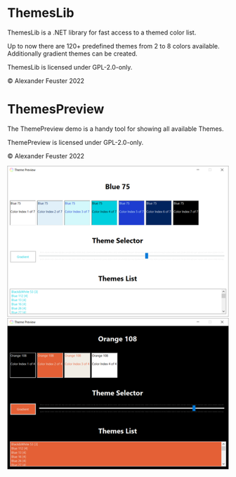 # ThemesLib
ThemesLib is a .NET library for fast access to a themed color list.

Up to now there are 120+ predefined themes from 2 to 8 colors available.
Additionally gradient themes can be created.

ThemesLib is licensed under GPL-2.0-only.

© Alexander Feuster 2022


# ThemesPreview
The ThemePreview demo is a handy tool for showing all available Themes.

ThemePreview is licensed under GPL-2.0-only.

© Alexander Feuster 2022

![ThemesPreview Screenshot](ThemesPreview.png)
![ThemesPreview Screenshot](ThemesPreview2.png)